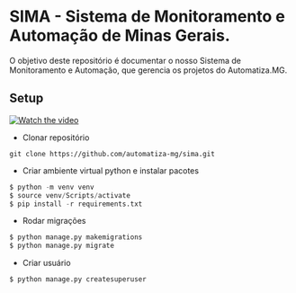 # SIMA - Sistema de Monitoramento e Automação de Minas Gerais.

O objetivo deste repositório é documentar o nosso Sistema de Monitoramento e Automação, que gerencia os projetos do Automatiza.MG.

## Setup

[![Watch the video](https://img.youtube.com/vi/sKZJpcMSuSs/maxresdefault.jpg)](https://youtu.be/sKZJpcMSuSs)

- Clonar repositório
```$
git clone https://github.com/automatiza-mg/sima.git 
```

- Criar ambiente virtual python e instalar pacotes

```python
$ python -m venv venv
$ source venv/Scripts/activate
$ pip install -r requirements.txt
```

- Rodar migrações

```python
$ python manage.py makemigrations
$ python manage.py migrate
```

- Criar usuário

```python
$ python manage.py createsuperuser
```
